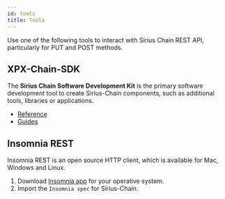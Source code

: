 ```yaml
---
id: tools
title: Tools
---
```

Use one of the following tools to interact with Sirius Chain REST API, particularly for PUT and POST methods.

## XPX-Chain-SDK

The **Sirius Chain Software Development Kit** is the primary software development tool to create Sirius-Chain components, such as additional tools, libraries or applications.

- [Reference](../sdks/overview.md)
- [Guides](../built-in-features/account.md)

## Insomnia REST

Insomnia REST is an open source HTTP client, which is available for Mac, Windows and Linux.

1. Download [Insomnia app](https://insomnia.rest/) for your operative system.
2. Import the `Insomnia spec` for Sirius-Chain.

